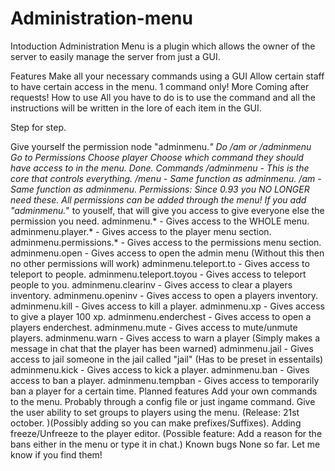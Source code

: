 # Administration-menu


Intoduction
Administration Menu is a plugin which allows the owner of the server to easily manage the server from just a GUI.

Features
    Make all your necessary commands using a GUI
    Allow certain staff to have certain access in the menu.
    1 command only!
    More Coming after requests!
How to use
All you have to do is to use the command and all the instructions will be written in the lore of each item in the GUI.

Step for step.

Give yourself the permission node "adminmenu.*"
Do /am or /adminmenu
Go to Permissions
Choose player
Choose which command they should have access to in the menu.
Done.
Commands
/adminmenu - This is the core that controls everything.
/menu - Same function as adminmenu.
/am - Same function as adminmenu.
Permissions:
Since 0.93 you NO LONGER need these. All permissions can be added through the menu!
If you add "adminmenu.*" to youself, that will give you access to give everyone else the permission you need.
    adminmenu.* - Gives access to the WHOLE menu.
    adminmenu.player.* - Gives access to the player menu section.
    adminmenu.permissions.* - Gives access to the permissions menu section.
    adminmenu.open - Gives access to open the admin menu (Without this then no other permissions will work)
    adminmenu.teleport.to - Gives access to teleport to people.
    adminmenu.teleport.toyou - Gives access to teleport people to you.
adminmenu.clearinv - Gives access to clear a players inventory.
adminmenu.openinv - Gives access to open a players inventory.
adminmenu.kill - Gives access to kill a player.
adminmenu.xp - Gives access to give a player 100 xp.
adminmenu.enderchest - Gives access to open a players enderchest.
adminmenu.mute - Gives access to mute/unmute players.
adminmenu.warn - Gives access to warn a player (Simply makes a message in chat that the player has been warned)
adminmenu.jail - Gives access to jail someone in the jail called "jail" (Has to be preset in essentails)
adminmenu.kick - Gives access to kick a player.
adminmenu.ban - Gives access to ban a player.
adminmenu.tempban - Gives access to temporarily ban a player for a certain time.
Planned features
Add your own commands to the menu. Probably through a config file or just ingame command.
Give the user ability to set groups to players using the menu. (Release: 21st october. )(Possibly adding so you can make prefixes/Suffixes).
Adding freeze/Unfreeze to the player editor.
(Possible feature: Add a reason for the bans either in the menu or type it in chat.)
Known bugs
None so far. Let me know if you find them!

